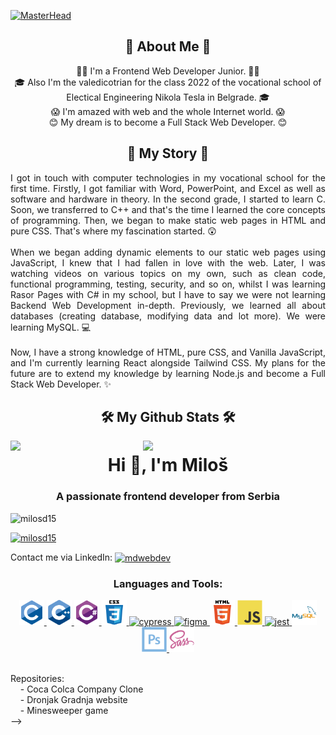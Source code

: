 [![MasterHead](https://lh3.googleusercontent.com/-DZrq6KMFsvmPrXQvboxmtidTvBjjgRstduu-kvJnvVm76P9nSWIdta-nnGiSg-fQf5GgRF10MeslP3qmD3ZlRyAoVPYZIwIBW4fZktMWG_nnv9foPb_2O7nFGdSeO2P9OF9yGHkUtnyRQ2oxjETYWawq39zdDlFDrK1EY5ZcsgCJOffl2Ru2GcSEkDYKrf-KxblT1Adc5Wre263qYloUz8UE2-IHqJn7dDR88fR7IXadejrvfXQ8DOGzvdOzhXgM0hNmmLh_-7OmYQhnUyqW-gvmtI9tI8fYn9_C8E1J2R4d4OcHRqkFhK59an2T1h_pHsLFco9hg_BANGImL5WIbtK6aGICeGpQMzAofM_81L8x3z7C16sHbR7p_X25kkyK2n2APapB-XGT2XFFpmPazGBBBN0g5dznNsRm14UGkyJznBx6CBb41iDLD3F3uPh6hGGcQ5ltvCmudNLABvLJyQImm40nmIXjwP2Fhb5SULh1zYSjBR-DVLuyMx_PCAN0wWa03EfI48phA-b2yEEIiZVEIdK-D-MKUpWnyTLu5ZrAwNdtsUdT59bTM361csNgpgh2NmYrXAgUMKrWaUty_ndASeD4wnuaB-wWh2hktEVMJShXVFRrE5Qj0o1Wz7jXFacBAmbj3mI_ca2dB9hLvq-ny2FiEJKpv5IgJcEcuXT9sR765fUZxy4OuSjv_HFYmLeYjg20qfZgXduAZWZ3HXTGvstnM8REXzMFyf_Ydch7gsPePQ8DMhAy7pvOwuVf8J5GKAWWTGQnXFw_cLJj1pEklWSj6yOPzhG=w1880-h903-no?authuser=0)](https://unsplash.com/photos/IKUYGCFmfw4)

## <div align="center">🚀 About Me 🚀</div>
<div align="center">👨‍💻 I'm a Frontend Web Developer Junior. 👨‍💻</div>
<div align="center">🎓 Also I'm the valedicotrian for the class 2022 of the vocational school of Electical Engineering Nikola Tesla in Belgrade. 🎓</div>
<div align="center">😱 I'm amazed with web and the whole Internet world. 😱</div>
<div align="center">😊 My dream is to become a Full Stack Web Developer. 😊</div>

## <div align="center">📜 My Story 📜</div>

<div align="justify">I got in touch with computer technologies in my vocational
school for the first time. Firstly, I got familiar with 
Word, PowerPoint, and Excel as well as software and hardware 
in theory. In the second grade, I started to learn C. Soon, 
we transferred to C++ and that's the time I learned the core 
concepts of programming. Then, we began to make static web 
pages in HTML and pure CSS. That's where my fascination 
started. 😲</div>
<br />
<div align="justify">When we began adding dynamic elements to our 
static web pages using JavaScript, I knew that I had fallen 
in love with the web. Later, I was watching videos on various 
topics on my own, such as clean code, functional programming, 
testing, security, and so on, whilst I was learning Rasor 
Pages with C# in my school, but I have to say we were not 
learning Backend Web Development in-depth. Previously, we 
learned all about databases (creating database, modifying 
data and lot more). We were learning MySQL. 💻</div>
<br />
<div align="justify">Now, I have a 
strong knowledge of HTML, pure CSS, and Vanilla JavaScript, 
and I'm currently learning React alongside Tailwind CSS. My 
plans for the future are to extend my knowledge by learning 
Node.js and become a Full Stack Web Developer. ✨</div>

## <div align="center">🛠 My Github Stats 🛠</div>
<img width="58%" align="right" src="http://github-readme-streak-stats.herokuapp.com?user=MilosD15&theme=dark&date_format=M%20j%5B%2C%20Y%5D&fire=FF4924&sideNums=96581B&background=282626&stroke=DDDDDD&currStreakNum=FF782A&currStreakLabel=DDDDDD&sideLabels=989898&ring=FF4924&dates=DDDDDD" />
<img width="34%" align="left" src="https://github-readme-stats.vercel.app/api/top-langs/?username=MilosD15&title_color=FF782A&bg_color=282626&text_color=DDDDDD" />


<h1 align="center">Hi 👋, I'm Miloš</h1>
<h3 align="center">A passionate frontend developer from Serbia</h3>

<p align="left"> <img src="https://komarev.com/ghpvc/?username=milosd15&label=Profile%20views&color=0e75b6&style=flat" alt="milosd15" /> </p>

<p align="left"> <a href="https://github.com/ryo-ma/github-profile-trophy"><img src="https://github-profile-trophy.vercel.app/?username=milosd15" alt="milosd15" /></a> </p>

<div align="left">Contact me via LinkedIn:
  <a href="https://linkedin.com/in/mdwebdev" target="blank"><img align="center" src="https://raw.githubusercontent.com/rahuldkjain/github-profile-readme-generator/master/src/images/icons/Social/linked-in-alt.svg" alt="mdwebdev" height="30" width="40" /></a>
</p>
</div>

<h3 align="center">Languages and Tools:</h3>
<p align="center"> <a href="https://www.cprogramming.com/" target="_blank" rel="noreferrer"> <img src="https://raw.githubusercontent.com/devicons/devicon/master/icons/c/c-original.svg" alt="c" width="40" height="40"/> </a> <a href="https://www.w3schools.com/cpp/" target="_blank" rel="noreferrer"> <img src="https://raw.githubusercontent.com/devicons/devicon/master/icons/cplusplus/cplusplus-original.svg" alt="cplusplus" width="40" height="40"/> </a> <a href="https://www.w3schools.com/cs/" target="_blank" rel="noreferrer"> <img src="https://raw.githubusercontent.com/devicons/devicon/master/icons/csharp/csharp-original.svg" alt="csharp" width="40" height="40"/> </a> <a href="https://www.w3schools.com/css/" target="_blank" rel="noreferrer"> <img src="https://raw.githubusercontent.com/devicons/devicon/master/icons/css3/css3-original-wordmark.svg" alt="css3" width="40" height="40"/> </a> <a href="https://www.cypress.io" target="_blank" rel="noreferrer"> <img src="https://raw.githubusercontent.com/simple-icons/simple-icons/6e46ec1fc23b60c8fd0d2f2ff46db82e16dbd75f/icons/cypress.svg" alt="cypress" width="40" height="40"/> </a> <a href="https://www.figma.com/" target="_blank" rel="noreferrer"> <img src="https://www.vectorlogo.zone/logos/figma/figma-icon.svg" alt="figma" width="40" height="40"/> </a> <a href="https://www.w3.org/html/" target="_blank" rel="noreferrer"> <img src="https://raw.githubusercontent.com/devicons/devicon/master/icons/html5/html5-original-wordmark.svg" alt="html5" width="40" height="40"/> </a> <a href="https://developer.mozilla.org/en-US/docs/Web/JavaScript" target="_blank" rel="noreferrer"> <img src="https://raw.githubusercontent.com/devicons/devicon/master/icons/javascript/javascript-original.svg" alt="javascript" width="40" height="40"/> </a> <a href="https://jestjs.io" target="_blank" rel="noreferrer"> <img src="https://www.vectorlogo.zone/logos/jestjsio/jestjsio-icon.svg" alt="jest" width="40" height="40"/> </a> <a href="https://www.mysql.com/" target="_blank" rel="noreferrer"> <img src="https://raw.githubusercontent.com/devicons/devicon/master/icons/mysql/mysql-original-wordmark.svg" alt="mysql" width="40" height="40"/> </a> <a href="https://www.photoshop.com/en" target="_blank" rel="noreferrer"> <img src="https://raw.githubusercontent.com/devicons/devicon/master/icons/photoshop/photoshop-line.svg" alt="photoshop" width="40" height="40"/> </a> <a href="https://sass-lang.com" target="_blank" rel="noreferrer"> <img src="https://raw.githubusercontent.com/devicons/devicon/master/icons/sass/sass-original.svg" alt="sass" width="40" height="40"/> </a> </p


<!--
**MilosD15/MilosD15** is a ✨ _special_ ✨ repository because its `README.md` (this file) appears on your GitHub profile.

Here are some ideas to get you started:

- 🔭 I’m currently working on ...
- 🌱 I’m currently learning ...
- 👯 I’m looking to collaborate on ...
- 🤔 I’m looking for help with ...
- 💬 Ask me about ...
- 📫 How to reach me: ...
- 😄 Pronouns: ...
- ⚡ Fun fact: ...
<br /><br />
Repositories:  <br />
&nbsp;&nbsp;&nbsp; - Coca Colca Company Clone  <br />
&nbsp;&nbsp;&nbsp; - Dronjak Gradnja website  <br />
&nbsp;&nbsp;&nbsp; - Minesweeper game  <br />
-->

